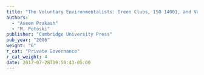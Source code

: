 ```yaml
---
title: "The Voluntary Environmentalists: Green Clubs, ISO 14001, and Voluntary Environmental Regulations "
authors:
  - "Aseem Prakash"
  - "M. Potoski"
publisher: "Cambridge University Press"
pub_year: "2006"
weight: "6"
r_cat: "Private Governance"
r_cat_weight: 4
date: 2017-07-28T19:50:43-05:00
---
```

